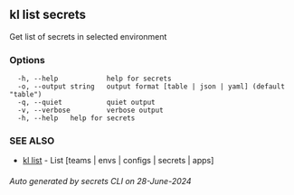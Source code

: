## kl list secrets

Get list of secrets in selected environment



### Options

```
  -h, --help            help for secrets
  -o, --output string   output format [table | json | yaml] (default "table")
  -q, --quiet           quiet output
  -v, --verbose         verbose output
  -h, --help   help for secrets
```

### SEE ALSO

* [kl list](kl_list.md)  - List [teams | envs | configs | secrets | apps]

###### Auto generated by secrets CLI on 28-June-2024
